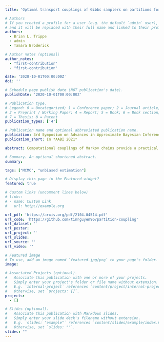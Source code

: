 ```yaml
---
title: 'Optimal transport couplings of Gibbs samplers on partitions for unbiased estimation'

# Authors
# If you created a profile for a user (e.g. the default `admin` user), write the username (folder name) here
# and it will be replaced with their full name and linked to their profile.
authors:
  - Brian L. Trippe
  - admin
  - Tamara Broderick

# Author notes (optional)
author_notes:
  - "first-contribution"
  - "first-contribution"

date: '2020-10-01T00:00:00Z'
doi: ''

# Schedule page publish date (NOT publication's date).
publishDate: '2020-10-01T00:00:00Z'

# Publication type.
# Legend: 0 = Uncategorized; 1 = Conference paper; 2 = Journal article;
# 3 = Preprint / Working Paper; 4 = Report; 5 = Book; 6 = Book section;
# 7 = Thesis; 8 = Patent
publication_types: ['4']

# Publication name and optional abbreviated publication name.
publication: 3rd Symposium on Advances in Approximate Bayesian Inference
publication_short: In *AABI 2021*

abstract: Computational couplings of Markov chains provide a practical route to unbiased Monte Carlo estimation that can utilize parallel computation. However, these approaches depend crucially on chains meeting after a small number of transitions. For models that assign data into groups, e.g. mixture models, the obvious approaches to couple Gibbs samplers fail to meet quickly. This failure owes to the so-called "label-switching" problem; semantically equivalent relabelings of the groups contribute well-separated posterior modes that impede fast mixing and cause large meeting times. We here demonstrate how to avoid label switching by considering chains as exploring the space of partitions rather than labelings. Using a metric on this space, we employ an optimal transport coupling of the Gibbs conditionals. This coupling outperforms alternative couplings that rely on labelings and, on a real dataset, provides estimates more precise than usual ergodic averages in the limited time regime. Code is available at github.com/tinnguyen96/coupling-Gibbs-partition.

# Summary. An optional shortened abstract.
summary:

tags: ["MCMC", "unbiased estimation"]

# Display this page in the Featured widget?
featured: true

# Custom links (uncomment lines below)
# links:
# - name: Custom Link
#   url: http://example.org

url_pdf: 'https://arxiv.org/pdf/2104.04514.pdf'
url_code: 'https://github.com/tinnguyen96/partition-coupling'
url_dataset: ''
url_poster: 
url_project: ''
url_slides: 
url_source: ''
url_video: ''

# Featured image
# To use, add an image named `featured.jpg/png` to your page's folder.
image:

# Associated Projects (optional).
#   Associate this publication with one or more of your projects.
#   Simply enter your project's folder or file name without extension.
#   E.g. `internal-project` references `content/project/internal-project/index.md`.
#   Otherwise, set `projects: []`.
projects:
  - []

# Slides (optional).
#   Associate this publication with Markdown slides.
#   Simply enter your slide deck's filename without extension.
#   E.g. `slides: "example"` references `content/slides/example/index.md`.
#   Otherwise, set `slides: ""`.
slides: ""
---
```

